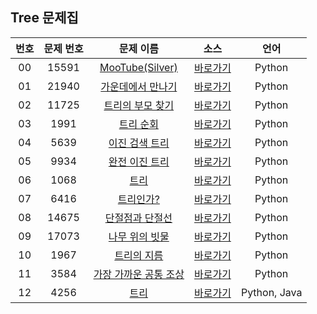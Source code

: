 ## Tree 문제집

| 번호  | 문제 번호 |                           문제 이름                           |         소스         |     언어     |
| :---: | :-------: | :-----------------------------------------------------------: | :------------------: | :----------: |
|  00   |   15591   |   [MooTube(Silver)](https://www.acmicpc.net/problem/15591)    | [바로가기](../15591) |    Python    |
|  01   |   21940   |  [가운데에서 만나기](https://www.acmicpc.net/problem/21940)   | [바로가기](../21940) |    Python    |
|  02   |   11725   |   [트리의 부모 찾기](https://www.acmicpc.net/problem/11725)   | [바로가기](../11725) |    Python    |
|  03   |   1991    |       [트리 순회](https://www.acmicpc.net/problem/1991)       | [바로가기](../1991)  |    Python    |
|  04   |   5639    |    [이진 검색 트리](https://www.acmicpc.net/problem/5639)     | [바로가기](../5639)  |    Python    |
|  05   |   9934    |    [완전 이진 트리](https://www.acmicpc.net/problem/9934)     | [바로가기](../9934)  |    Python    |
|  06   |   1068    |         [트리](https://www.acmicpc.net/problem/1068)          | [바로가기](../1068)  |    Python    |
|  07   |   6416    |       [트리인가?](https://www.acmicpc.net/problem/6416)       | [바로가기](../6416)  |    Python    |
|  08   |   14675   |   [단절점과 단절선](https://www.acmicpc.net/problem/14675)    | [바로가기](../14675) |    Python    |
|  09   |   17073   |    [나무 위의 빗물](https://www.acmicpc.net/problem/17073)    | [바로가기](../17073) |    Python    |
|  10   |   1967    |      [트리의 지름](https://www.acmicpc.net/problem/1967)      | [바로가기](../1967)  |    Python    |
|  11   |   3584    | [가장 가까운 공통 조상](https://www.acmicpc.net/problem/3584) | [바로가기](../3584)  |    Python    |
|  12   |   4256    |         [트리](https://www.acmicpc.net/problem/3584)          | [바로가기](../4256)  | Python, Java |
